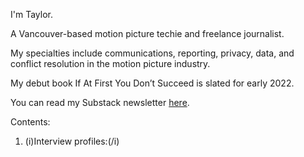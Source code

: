 
I'm Taylor.

A Vancouver-based motion picture techie and freelance journalist. 

My specialties include communications, reporting, privacy, data, and conflict resolution in the motion picture industry.

My debut book If At First You Don’t Succeed is slated for early 2022.

You can read my Substack newsletter [here](https://taylorsimone.substack.com/about).

Contents:

1. (i)Interview profiles:(/i)
   

